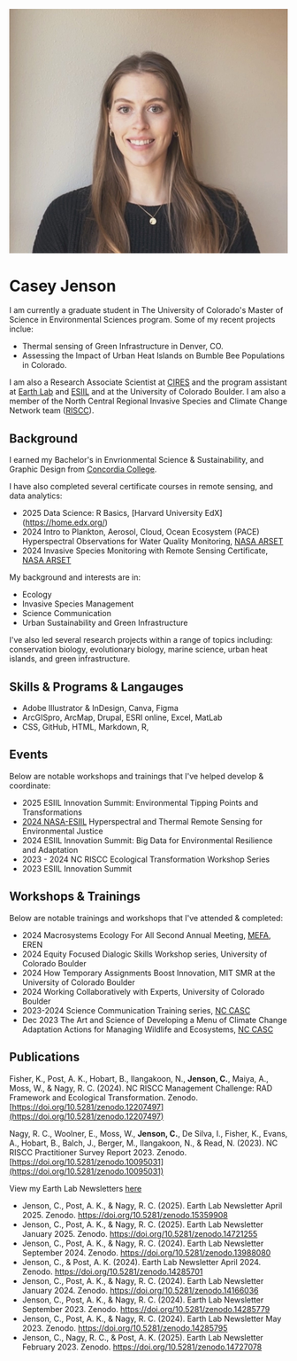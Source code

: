 ![profile image of Casey Jenson](img/Casey_Jenson_ESIIL.jpg "Casey Jenson")

# Casey Jenson
I am currently a graduate student in The University of Colorado's Master of Science in Environmental Sciences program. 
Some of my recent projects inclue: 
- Thermal sensing of Green Infrastructure in Denver, CO.
- Assessing the Impact of Urban Heat Islands on Bumble Bee Populations in Colorado.


I am also a Research Associate Scientist at [CIRES](https://cires.colorado.edu/) and the program assistant at [Earth Lab](https://earthlab.colorado.edu/our-team/casey-jenson) and [ESIIL](https://esiil.org/) and at the University of Colorado Boulder. I am also a member of the North Central Regional Invasive Species and Climate Change Network team ([RISCC](https://nc-riscc.org/)).


## Background
I earned my Bachelor's in Envrionmental Science & Sustainability, and Graphic Design from [Concordia College](https://www.concordiacollege.edu/). 

I have also completed several certificate courses in remote sensing, and data analytics:
- 2025 Data Science: R Basics, [Harvard University EdX] (https://home.edx.org/)
- 2024 Intro to Plankton, Aerosol, Cloud, Ocean Ecosystem (PACE) Hyperspectral Observations for Water Quality Monitoring, [NASA ARSET](https://appliedsciences.nasa.gov/get-involved/training/english/arset-introduction-plankton-aerosol-cloud-ocean-ecosystem-pace)
- 2024 Invasive Species Monitoring with Remote Sensing Certificate, [NASA ARSET](https://appliedsciences.nasa.gov/get-involved/training/english/arset-invasive-species-monitoring-remote-sensing)

My background and interests are in: 
- Ecology
- Invasive Species Management
- Science Communication
- Urban Sustainability and Green Infrastructure

I've also led several research projects within a range of topics including:  conservation biology, evolutionary biology, marine science, urban heat islands, and green infrastructure. 

## Skills & Programs & Langauges
- Adobe Illustrator & InDesign, Canva, Figma
- ArcGISpro, ArcMap, Drupal, ESRI online, Excel, MatLab
- CSS, GitHub, HTML, Markdown, R, 

## Events
Below are notable workshops and trainings that I've helped develop & coordinate:
- 2025 ESIIL Innovation Summit: Environmental Tipping Points and Transformations
- [2024 NASA-ESIIL](https://astrobiology.nasa.gov/events/hyr-sense-hyperspectral-and-thermal-remote-sensing/) Hyperspectral and Thermal Remote Sensing for Environmental Justice
- 2024 ESIIL Innovation Summit: Big Data for Environmental Resilience and Adaptation 
- 2023 - 2024 NC RISCC Ecological Transformation Workshop Series
- 2023 ESIIL Innovation Summit

## Workshops & Trainings
Below are notable trainings and workshops that I've attended & completed:
- 2024 Macrosystems Ecology For All Second Annual Meeting, [MEFA](https://erenweb.org/mefa-home/), EREN
- 2024 Equity Focused Dialogic Skills Workshop series, University of Colorado Boulder
- 2024 How Temporary Assignments Boost Innovation, MIT SMR at the University of Colorado Boulder
- 2024 Working Collaboratively with Experts, University of Colorado Boulder
- 2023-2024 Science Communication Training series, [NC CASC](https://nccasc.colorado.edu/)
- Dec 2023 The Art and Science of Developing a Menu of Climate Change Adaptation Actions for Managing Wildlife and Ecosystems, [NC CASC](https://nccasc.colorado.edu/)


## Publications

Fisher, K., Post, A. K., Hobart, B., Ilangakoon, N., **Jenson, C.**, Maiya, A., Moss, W., & Nagy, R. C. (2024). NC RISCC Management Challenge: RAD Framework and Ecological Transformation. Zenodo. [https://doi.org/10.5281/zenodo.12207497](https://doi.org/10.5281/zenodo.12207497)

Nagy, R. C., Woolner, E., Moss, W., **Jenson, C.**, De Silva, I., Fisher, K., Evans, A., Hobart, B., Balch, J., Berger, M., Ilangakoon, N., & Read, N. (2023). NC RISCC Practitioner Survey Report 2023. Zenodo. [https://doi.org/10.5281/zenodo.10095031](https://doi.org/10.5281/zenodo.10095031)

View my Earth Lab Newsletters [here](https://earthlab.colorado.edu/engage/newsletter)

- Jenson, C., Post, A. K., & Nagy, R. C. (2025). Earth Lab Newsletter April 2025. Zenodo. https://doi.org/10.5281/zenodo.15359908
- Jenson, C., Post, A. K., & Nagy, R. C. (2025). Earth Lab Newsletter January 2025. Zenodo. https://doi.org/10.5281/zenodo.14721255
- Jenson, C., Post, A. K., & Nagy, R. C. (2024). Earth Lab Newsletter September 2024. Zenodo. https://doi.org/10.5281/zenodo.13988080
- Jenson, C., & Post, A. K. (2024). Earth Lab Newsletter April 2024. Zenodo. https://doi.org/10.5281/zenodo.14285701
- Jenson, C., Post, A. K., & Nagy, R. C. (2024). Earth Lab Newsletter January 2024. Zenodo. https://doi.org/10.5281/zenodo.14166036
- Jenson, C., Post, A. K., & Nagy, R. C. (2024). Earth Lab Newsletter September 2023. Zenodo. https://doi.org/10.5281/zenodo.14285779
- Jenson, C., Post, A. K., & Nagy, R. C. (2024). Earth Lab Newsletter May 2023. Zenodo. https://doi.org/10.5281/zenodo.14285795
- Jenson, C., Nagy, R. C., & Post, A. K. (2025). Earth Lab Newsletter February 2023. Zenodo. https://doi.org/10.5281/zenodo.14727078
